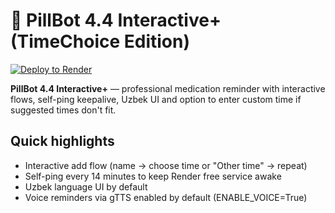 
# 💊 PillBot 4.4 Interactive+ (TimeChoice Edition)

[![Deploy to Render](https://render.com/images/deploy-to-render-button.svg)](https://render.com/deploy?repo=https://github.com/Azizjohnshoh/pillbot)

**PillBot 4.4 Interactive+** — professional medication reminder with interactive flows,
self-ping keepalive, Uzbek UI and option to enter custom time if suggested times don't fit.

## Quick highlights
- Interactive add flow (name → choose time or "Other time" → repeat)
- Self-ping every 14 minutes to keep Render free service awake
- Uzbek language UI by default
- Voice reminders via gTTS enabled by default (ENABLE_VOICE=True)
